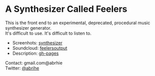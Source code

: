 A Synthesizer Called Feelers
============================

This is the front end to an experimental, deprecated, procedural music synthesizer generator.  
It's difficult to use. It's difficult to listen to.

* Screenhots: [synthesizer](http://abrie.github.com/synthesizer)
* Soundcloud: [feelersoutput](http://soundcloud.com/feelersoutput)
* Description: [gh-pages](http://abrie.github.com/synthesizer)

Contact: gmail.com@abrhie  
Twitter: [@abrihe](http://twitter.com/abrihe)
